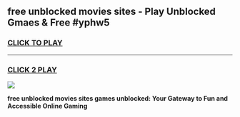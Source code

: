 
## free unblocked movies sites - Play Unblocked Gmaes & Free #yphw5
<h3>
<a href="https://news.freeplayer.one?title=free_unblocked_movies_sites&ref=26F">CLICK TO PLAY</a></h3>
<hr>

<h3>
<a href="https://news.freeplayer.one?title=free_unblocked_movies_sites&ref=26F">CLICK 2 PLAY</a>
  
</h3>

<a href="https://news.freeplayer.one?title=free_unblocked_movies_sites&ref=26F/"><img src="https://clearcache.store/games.png"></a>


**free unblocked movies sites games unblocked: Your Gateway to Fun and Accessible Online Gaming**
